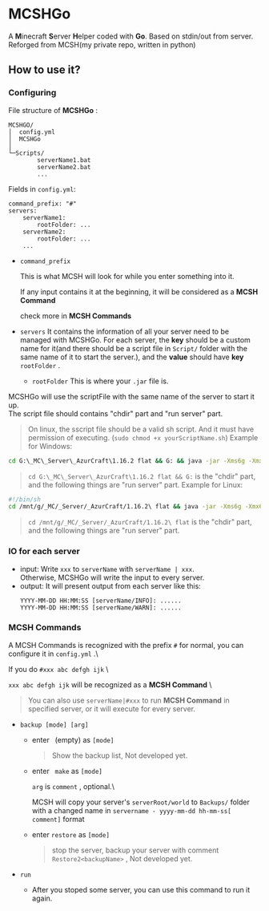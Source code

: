 # MCSHGo
A **M**inecraft **S**erver **H**elper coded with **Go**. Based on stdin/out from server. Reforged from MCSH(my private repo, written in python)

## How to use it?
### Configuring

File structure of **MCSHGo** :

```
MCSHGO/
│  config.yml
│  MCSHGo
│
└─Scripts/
        serverName1.bat
        serverName2.bat
        ...
```
Fields in `config.yml`:
```
command_prefix: "#"
servers:
    serverName1:
        rootFolder: ...
    serverName2:
        rootFolder: ...
    ...
```
- `command_prefix`
    
    This is what MCSH will look for while you enter something into it.
    
    If any input contains it at the beginning, it will be considered as a **MCSH Command**
    
    check more in **MCSH Commands**
    
- `servers`
    It contains the information of all your server need to be managed with MCSHGo.
    For each server, the **key** should be a custom name for it(and there should be a script file in `Script/` folder with the same name of it to start the server.), and the **value** should have **key** `rootFolder` .
    
    - `rootFolder`
        This is where your `.jar` file is.

MCSHGo will use the scriptFile with the same name of the server to start it up.\
The script file should contains "chdir" part and "run server" part.
> On linux, the sscript file should be a valid sh script.
> And it must have permission of executing. (`sudo chmod +x yourScriptName.sh`)
Example for Windows:
```bat
cd G:\_MC\_Server\_AzurCraft\1.16.2 flat && G: && java -jar -Xms6g -Xmx6g fabric-server-launch.jar --nogui
```
> `cd G:\_MC\_Server\_AzurCraft\1.16.2 flat && G:` is the "chdir" part, and the following things are "run server" part.
Example for Linux:
```sh
#!/bin/sh
cd /mnt/g/_MC/_Server/_AzurCraft/1.16.2\ flat && java -jar -Xms6g -Xmx6g fabric-server-launch.jar --nogui
```
> `cd /mnt/g/_MC/_Server/_AzurCraft/1.16.2\ flat` is the "chdir" part, and the following things are "run server" part.

### IO for each server

- input:
    Write `xxx` to `serverName` with `serverName | xxx`.\
    Otherwise, MCSHGo will write the input to every server.
- output:
    It will present output from each server like this:
    ```
    YYYY-MM-DD HH:MM:SS [serverName/INFO]: ......
    YYYY-MM-DD HH:MM:SS [serverName/WARN]: ......
    ```

### MCSH Commands

A MCSH Commands is recognized with the prefix `#` for normal, you can configure it in `config.yml` .\

If you do `#xxx abc defgh ijk` \

`xxx abc defgh ijk` will be recognized as a **MCSH Command** \

> You can also use `serverName|#xxx` to run **MCSH Command** in specified server, or it will execute for every server.

- `backup [mode] [arg]`

	- enter ` `(empty) as `[mode]`

		> Show the backup list, Not developed yet.

	- enter ` make` as `[mode]`

		`arg` is `comment` , optional.\

		MCSH will copy your server's `serverRoot/world` to `Backups/` folder with a changed name in `servername - yyyy-mm-dd hh-mm-ss[ comment]` format

	- enter  `restore` as `[mode]`

		> stop the server, backup your server with comment `Restore2<backupName>` , Not developed yet.

- `run`
    - After you stoped some server, you can use this command to run it again.